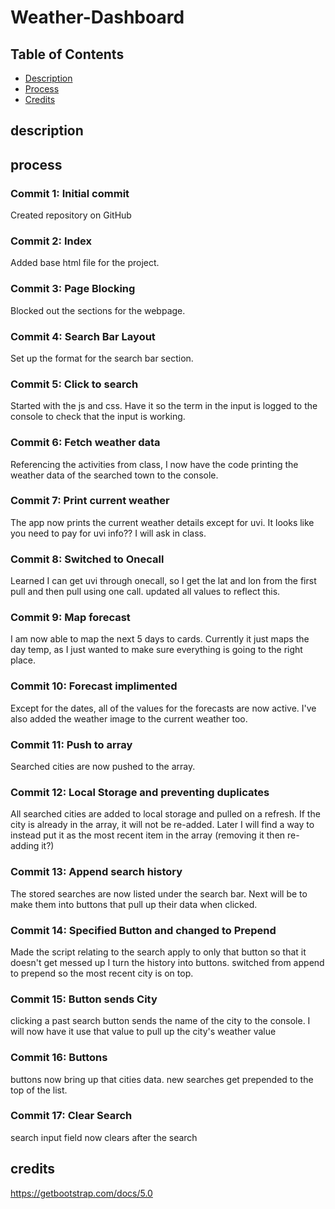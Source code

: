 # Weather-Dashboard


## Table of Contents

* [Description](#description)
* [Process](#process)
* [Credits](#credits)

## description 

## process

### Commit 1: Initial commit
Created repository on GitHub

### Commit 2: Index
Added base html file for the project. 

### Commit 3: Page Blocking
Blocked out the sections for the webpage. 

### Commit 4: Search Bar Layout
Set up the format for the search bar section.

### Commit 5: Click to search
Started with the js and css. Have it so the term in the input is logged to the console to check that the input is working.

### Commit 6: Fetch weather data
Referencing the activities from class, I now have the code printing the weather data of the searched town to the console.

### Commit 7: Print current weather
The app now prints the current weather details except for uvi. It looks like you need to pay for uvi info?? I will ask in class.

### Commit 8: Switched to Onecall
Learned I can get uvi through onecall, so I get the lat and lon from the first pull and then pull using one call. updated all values to reflect this.

### Commit 9: Map forecast
I am now able to map the next 5 days to cards. Currently it just maps the day temp, as I just wanted to make sure everything is going to the right place. 

### Commit 10: Forecast implimented
Except for the dates, all of the values for the forecasts are now active. I've also added the weather image to the current weather too. 

### Commit 11: Push to array
Searched cities are now pushed to the array.

### Commit 12: Local Storage and preventing duplicates
All searched cities are added to local storage and pulled on a refresh. If the city is already in the array, it will not be re-added. Later I will find a way to instead put it as the most recent item in the array (removing it then re-adding it?)

### Commit 13: Append search history
The stored searches are now listed under the search bar. Next will be to make them into buttons that pull up their data when clicked.

### Commit 14: Specified Button and changed to Prepend
Made the script relating to the search apply to only that button so that it doesn't get messed up I turn the history into buttons. switched from append to prepend so the most recent city is on top. 

### Commit 15: Button sends City
clicking a past search button sends the name of the city to the console. I will now have it use that value to pull up the city's weather value

### Commit 16: Buttons 
buttons now bring up that cities data. new searches get prepended to the top of the list.

### Commit 17: Clear Search
search input field now clears after the search

## credits
https://getbootstrap.com/docs/5.0